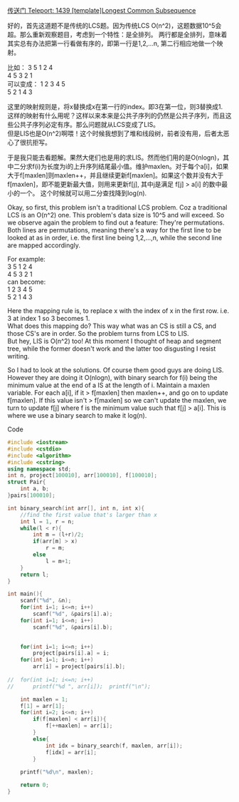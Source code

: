 [传送门 Teleport: 1439 [template]Longest Common Subsequence](https://www.luogu.com.cn/problem/P1439)

好的，首先这道题不是传统的LCS题。因为传统LCS O(n^2)，这题数据10^5会超。那么重新观察题目，考虑到一个特性：是全排列。
两行都是全排列，意味着其实总有办法把第一行看做有序的，即第一行是1,2,...n, 第二行相应地做一个映射。

比如： 
3 5 1 2 4  
4 5 3 2 1  
可以变成： 
1 2 3 4 5  
5 2 1 4 3  

这里的映射规则是，将x替换成x在第一行的index。即3在第一位，则3替换成1.  
这样的映射有什么用呢？这样以来本来是公共子序列的仍然是公共子序列，而且这些公共子序列必定有序。那么问题就从LCS变成了LIS。  
但是LIS也是O(n^2)啊喂！这个时候我想到了堆和线段树，前者没有用，后者太恶心了很抗拒写。

于是我只能去看题解。果然大佬们也是用的求LIS。然而他们用的是O(nlogn)，其中二分求f(i)为长度为i的上升序列结尾最小值。维护maxlen。对于每个a[i]，如果
大于f[maxlen]则maxlen++，并且继续更新f[maxlen]。如果这个数并没有大于f[maxlen]，即不能更新最大值，则用来更新f[j], 其中j是满足 f[j] > a[i] 的数中最小的一个。
这个时候就可以用二分查找降到log(n).


Okay, so first, this problem isn't a traditional LCS problem. Coz a traditional LCS is an O(n^2) one. This problem's data size is 10^5 and will exceed.
So we observe again the problem to find out a feature: They're permutations. Both lines are permutations, meaning there's a way for the first line
to be looked at as in order, i.e. the first line being 1,2,...,n, while the second line are mapped accordingly.

For example:  
3 5 1 2 4  
4 5 3 2 1  
can become:  
1 2 3 4 5  
5 2 1 4 3  

Here the mapping rule is, to replace x with the index of x in the first row. i.e. 3 at index 1 so 3 becomes 1.  
What does this mapping do? This way what was an CS is still a CS, and those CS's are in order. So the problem turns from LCS to LIS.  
But hey, LIS is O(n^2) too! At this moment I thought of heap and segment tree, while the former doesn't work and the latter too disgusting I resist writing.

So I had to look at the solutions. Of course them good guys are doing LIS. However they are doing it O(nlogn), 
with binary search for f(i) being the minimum value at the end of a IS at the length of i. Maintain a maxlen variable. For each a[i],
if it > f[maxlen] then maxlen++, and go on to update f[maxlen]. If this value isn't > f[maxlen] so we can't update the maxlen, we turn to
update f[j] where f is the minimum value such that f[j] > a[i]. This is where we use a binary search to make it log(n).


Code 
```C++
#include <iostream>
#include <cstdio>
#include <algorithm>
#include <cstring>
using namespace std;
int n, project[100010], arr[100010], f[100010];
struct Pair{
	int a, b;
}pairs[100010];

int binary_search(int arr[], int n, int x){
	//find the first value that's larger than x
	int l = 1, r = n;
	while(l < r){
		int m = (l+r)/2;
		if(arr[m] > x)
			r = m;
		else
			l = m+1;
	}
	return l;
}

int main(){
	scanf("%d", &n);
	for(int i=1; i<=n; i++)
		scanf("%d", &pairs[i].a);
	for(int i=1; i<=n; i++)
		scanf("%d", &pairs[i].b);
		

	for(int i=1; i<=n; i++)
		project[pairs[i].a] = i;
	for(int i=1; i<=n; i++)
		arr[i] = project[pairs[i].b];
	
//	for(int i=1; i<=n; i++)
//		printf("%d ", arr[i]);	printf("\n");

	int maxlen = 1;
	f[1] = arr[1];
	for(int i=2; i<=n; i++)
		if(f[maxlen] < arr[i]){
			f[++maxlen] = arr[i];
		}
		else{
			int idx = binary_search(f, maxlen, arr[i]);
			f[idx] = arr[i];
		}
	
	printf("%d\n", maxlen);

	return 0;
}
```
